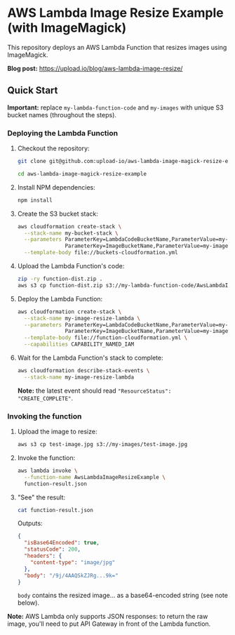 # AWS Lambda Image Resize Example (with ImageMagick)

This repository deploys an AWS Lambda Function that resizes images using ImageMagick.

**Blog post:** https://upload.io/blog/aws-lambda-image-resize/

## Quick Start

**Important:** replace `my-lambda-function-code` and `my-images` with unique S3 bucket names (throughout the steps).

### Deploying the Lambda Function

1. Checkout the repository:
 
   ```bash
   git clone git@github.com:upload-io/aws-lambda-image-magick-resize-example.git
   
   cd aws-lambda-image-magick-resize-example
   ```

2. Install NPM dependencies:

   ```bash
   npm install
   ```

3. Create the S3 bucket stack:

   ```bash
   aws cloudformation create-stack \
     --stack-name my-bucket-stack \
     --parameters ParameterKey=LambdaCodeBucketName,ParameterValue=my-lambda-function-code \
                  ParameterKey=ImageBucketName,ParameterValue=my-images \
     --template-body file://buckets-cloudformation.yml
   ```

4. Upload the Lambda Function's code:
   
   ```bash
   zip -ry function-dist.zip .
   aws s3 cp function-dist.zip s3://my-lambda-function-code/AwsLambdaImageResizeExample.zip
   ```

5. Deploy the Lambda Function:

   ```bash
   aws cloudformation create-stack \
     --stack-name my-image-resize-lambda \
     --parameters ParameterKey=LambdaCodeBucketName,ParameterValue=my-lambda-function-code \
                  ParameterKey=ImageBucketName,ParameterValue=my-images \
     --template-body file://function-cloudformation.yml \
     --capabilities CAPABILITY_NAMED_IAM
   ```

6. Wait for the Lambda Function's stack to complete:

   ```bash
   aws cloudformation describe-stack-events \
     --stack-name my-image-resize-lambda
   ```
   
   **Note:** the latest event should read `"ResourceStatus": "CREATE_COMPLETE"`.
   
### Invoking the function

1. Upload the image to resize:

   ```bash
   aws s3 cp test-image.jpg s3://my-images/test-image.jpg
   ```

2. Invoke the function:

   ```bash
   aws lambda invoke \
     --function-name AwsLambdaImageResizeExample \
     function-result.json
   ```

3. "See" the result:

   ```bash
   cat function-result.json
   ```
   
   Outputs:

   ```json
   {
     "isBase64Encoded": true,
     "statusCode": 200,
     "headers": {
       "content-type": "image/jpg"
     },
     "body": "/9j/4AAQSkZJRg...9k="
   }
   ```
   
   `body` contains the resized image... as a base64-encoded string (see note below).

**Note:** AWS Lambda only supports JSON responses: to return the raw image, you'll need to put API Gateway in front of the Lambda function.
